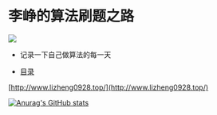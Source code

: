 
# 李峥的算法刷题之路

![](http://img1.imgtn.bdimg.com/it/u=1485492151,3127821112&fm=26&gp=0.jpg)

+ 记录一下自己做算法的每一天

* [目录](SUMMARY.md)

[http://www.lizheng0928.top/](http://www.lizheng0928.top/)

[![Anurag's GitHub stats](https://github-readme-stats.vercel.app/api?username=swiftieslizheng)](https://github.com/anuraghazra/github-readme-stats)
